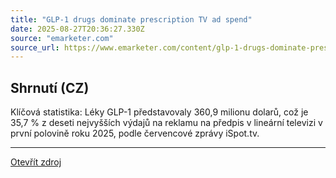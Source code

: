 ```yaml
---
title: "GLP-1 drugs dominate prescription TV ad spend"
date: 2025-08-27T20:36:27.330Z
source: "emarketer.com"
source_url: https://www.emarketer.com/content/glp-1-drugs-dominate-prescription-tv-ad-spend
---
```


## Shrnutí (CZ)
Klíčová statistika: Léky GLP-1 představovaly 360,9 milionu dolarů, což je 35,7 % z deseti nejvyšších výdajů na reklamu na předpis v lineární televizi v první polovině roku 2025, podle červencové zprávy iSpot.tv.

---

[Otevřít zdroj](https://www.emarketer.com/content/glp-1-drugs-dominate-prescription-tv-ad-spend)
